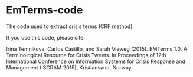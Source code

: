 # EmTerms-code
The code used to extract crisis terms (CRF method)

If you use this code, please cite:

Irina Temnikova, Carlos Castillo, and Sarah Vieweg (2015). EMTerms 1.0: A Terminological Resource for Crisis Tweets. In Proceedings of 12th International Conference on Information Systems for Crisis Response and Management (ISCRAM 2015), Kristiansand, Norway.

